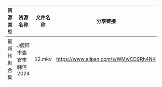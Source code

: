 | 资源类型   | 资源名称          | 文件名称   | 分享链接                                 | 更新时间                |
| ------ | ------------- | ------ | ------------------------------------ | ------------------- |
| 最新韩剧合集 | J假释审查官李韩信2024 | 12.mkv | https://www.alipan.com/s/WMwCD9Rh4NK | 2024-12-25 00:05:31 |
